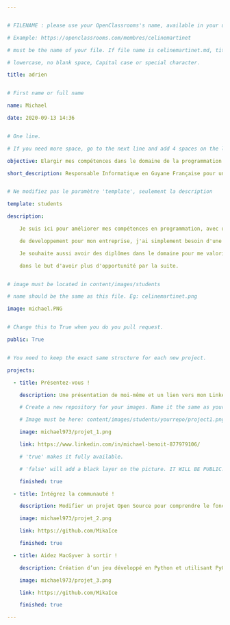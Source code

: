 ```yaml
---


# FILENAME : please use your OpenClassrooms's name, available in your url.

# Example: https://openclassrooms.com/membres/celinemartinet

# must be the name of your file. If file name is celinemartinet.md, title is celinemartinet.

# lowercase, no blank space, Capital case or special character.

title: adrien


# First name or full name

name: Michael	

date: 2020-09-13 14:36


# One line.

# If you need more space, go to the next line and add 4 spaces on the left, as in 'description'.

objective: Elargir mes compétences dans le domaine de la programmation

short_description: Responsable Informatique en Guyane Française pour un grossiste répartiteur en pharmaceutique.


# Ne modifiez pas le paramètre 'template', seulement la description

template: students

description:

    Je suis ici pour améliorer mes compétences en programmation, avec une idée bien précise, 

    de developpement pour mon entreprise, j'ai simplement besoin d'une mise à jour.

    Je souhaite aussi avoir des diplômes dans le domaine pour me valoriser,

    dans le but d'avoir plus d'opportunité par la suite.


# image must be located in content/images/students

# name should be the same as this file. Eg: celinemartinet.png

image: michael.PNG


# Change this to True when you do you pull request.

public: True


# You need to keep the exact same structure for each new project.

projects:

  - title: Présentez-vous !

    description: Une présentation de moi-même et un lien vers mon LinkedIn.

    # Create a new repository for your images. Name it the same as your nickname and profile picture.

    # Image must be here: content/images/students/yourrepo/project1.png

    image: michael973/projet_1.png

    link: https://www.linkedin.com/in/michael-benoit-877979106/

    # 'true' makes it fully available.

    # 'false' will add a black layer on the picture. IT WILL BE PUBLIC!

    finished: true

  - title: Intégrez la communauté !

    description: Modifier un projet Open Source pour comprendre le fonctionnement de Github

    image: michael973/projet_2.png

    link: https://github.com/MikaIce

    finished: true

  - title: Aidez MacGyver à sortir !

    description: Création d’un jeu développé en Python et utilisant PyGame.

    image: michael973/projet_3.png

    link: https://github.com/MikaIce

    finished: true

---
```

